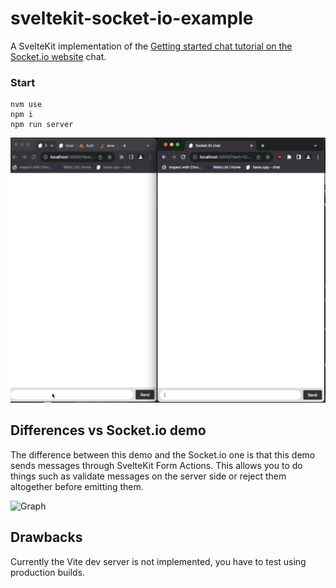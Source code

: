 # sveltekit-socket-io-example

A SvelteKit implementation of the [Getting started chat tutorial on the Socket.io website](https://socket.io/get-started/chat) chat.

### Start

```
nvm use
npm i
npm run server
```

![Demo](./files/recording.gif)

## Differences vs Socket.io demo

The difference between this demo and the Socket.io one is that this demo sends messages through SvelteKit Form Actions. This allows you to do things such as validate messages on the server side or reject them altogether before emitting them.

![Graph](https://docs.google.com/drawings/d/e/2PACX-1vReOydmfGsqdOgKXOXBAEMWTkisGGIk5YMrEdgEZXqS2T3WMvreZ-UAKvRIfqAJ3HUP83pcybdtDD3l/pub?w=1403&amp;h=993)

## Drawbacks

Currently the Vite dev server is not implemented, you have to test using production builds.